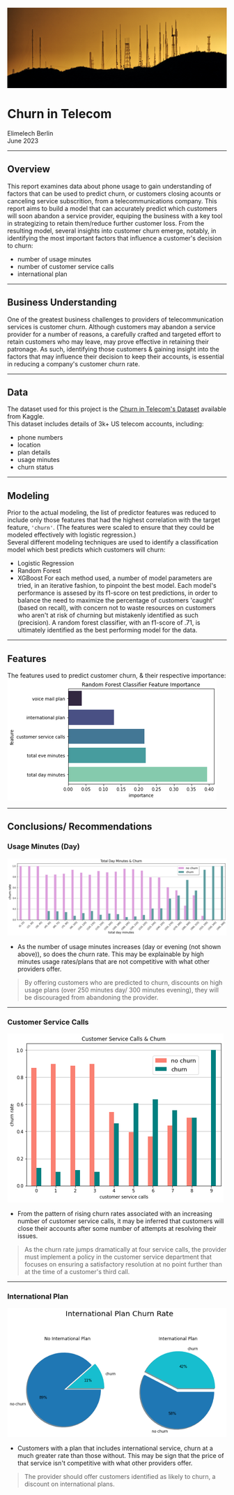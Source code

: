 ![image](https://github.com/terminalcoder/Churn-in-Telecom/blob/main/images/pexels-troy-squillaci-2525871_4.jpg)
# Churn in Telecom
Elimelech Berlin  
June 2023
***
## Overview
This report examines data about phone usage to gain understanding of factors that can be used to predict churn, or customers closing acounts or canceling service subscrition, from a telecommunications company. This report aims to build a model that can accurately predict which customers will soon abandon a service provider, equiping the business with a key tool in strategizing to retain them/reduce further customer loss. From the resulting model, several insights into customer churn emerge, notably, in identifying the most important factors that influence a customer's decision to churn:
* number of usage minutes
* number of customer service calls
* international plan
***
## Business Understanding
One of the greatest business challenges to providers of telecommunication services is customer churn. Although customers may abandon a service provider for a number of reasons, a carefully crafted and targeted effort to retain customers who may leave, may prove effective in retaining their patronage. As such, identifying those customers & gaining insight into the factors that may influence their decision to keep their accounts, is essential in reducing a company's customer churn rate. 
***
## Data
The dataset used for this project is the [Churn in Telecom's Dataset](https://www.kaggle.com/datasets/becksddf/churn-in-telecoms-dataset) available from Kaggle.  
This dataset includes details of 3k+ US telecom accounts, including:
* phone numbers
* location
* plan details
* usage minutes
* churn status
***
## Modeling
Prior to the actual modeling, the list of predictor features was reduced to include only those features that had the highest correlation with the target feature, `'churn'`. (The features were scaled to ensure that they could be modeled effectively with logistic regression.)  
Several different modeling techniques are used to identify a classification model which best predicts which customers will churn:
- Logistic Regression
- Random Forest
- XGBoost
For each method used, a number of model parameters are tried, in an iterative fashion, to pinpoint the best model.
Each model's performance is assesed by its f1-score on test predictions, in order to balance the need to maximize the percentage of customers 'caught' (based on recall), with concern not to waste resources on customers who aren't at risk of churning but mistakenly identified as such (precision).
A random forest classifier, with an f1-score of .71, is ultimately identified as the best performing model for the data.
***
## Features
The features used to predict customer churn, & their respective importance:
![image](https://github.com/terminalcoder/Churn-in-Telecom/blob/main/images/rf_model_feat_imp_hbar.png)
***
## Conclusions/ Recommendations
### Usage Minutes (Day)
![image](https://github.com/terminalcoder/Churn-in-Telecom/blob/main/images/day_min_churn_bar.png)
* As the number of usage minutes increases (day or evening (not shown above)), so does the churn rate. This may be explainable by high minutes usage rates/plans that are not competitive with what other providers offer.
> By offering customers who are predicted to churn, discounts on high usage plans (over 250 minutes day/ 300 minutes evening), they will be discouraged from abandoning the provider.
___

### Customer Service Calls
![image](https://github.com/terminalcoder/Churn-in-Telecom/blob/main/images/cscalls_churn_bar.png)
* From the pattern of rising churn rates associated with an increasing number of customer service calls, it may be inferred that customers will close their accounts after some number of attempts at resolving their issues.  
> As the churn rate jumps dramatically at four service calls, the provider must implement a policy in the customer service department that focuses on ensuring a satisfactory resolution at no point further than at the time of a customer's third call.
___

### International Plan
![images](https://github.com/terminalcoder/Churn-in-Telecom/blob/main/images/intl_churn_pie.png)
* Customers with a plan that includes international service, churn at a much greater rate than those without. This may be sign that the price of that service isn't competitive with what other providers offer.
> The provider should offer customers identified as likely to churn, a discount on international plans.

